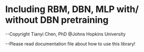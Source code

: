 # Including RBM, DBN, MLP with/ without DBN pretraining
--Copyright Tianyi Chen, PhD @Johns Hopkins University

--Please read documentation file about how to use this library!
